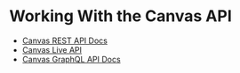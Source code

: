 # Working With the Canvas API
* [Canvas REST API Docs](https://canvas.instructure.com/doc/api/)
* [Canvas Live API](https://canvas.instructure.com/doc/api/live)
* [Canvas GraphQL API Docs](https://canvas.instructure.com/doc/api/file.graphql.html)
